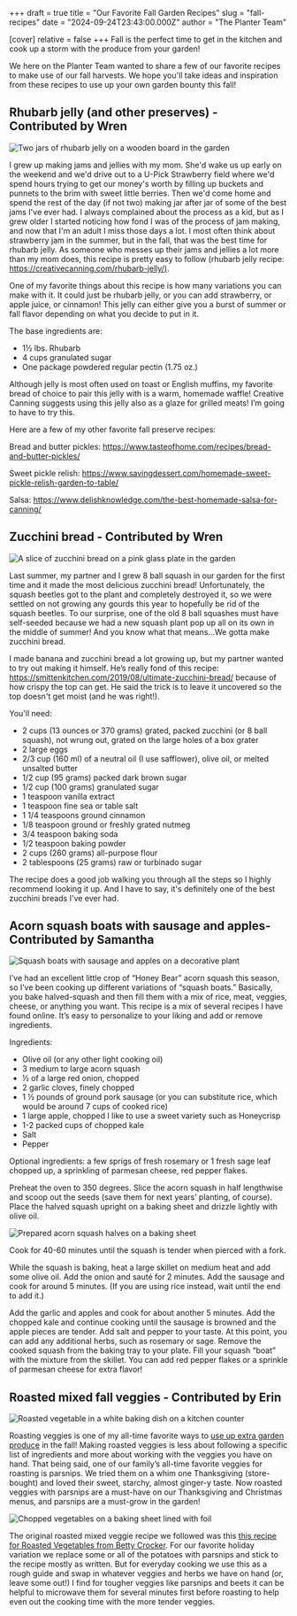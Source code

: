 +++
draft = true
title = "Our Favorite Fall Garden Recipes"
slug = "fall-recipes"
date = "2024-09-24T23:43:00.000Z"
author = "The Planter Team"

[cover]
relative = false
+++
Fall is the perfect time to get in the kitchen and cook up a storm with the produce from your garden! 

We here on the Planter Team wanted to share a few of our favorite recipes to make use of our fall harvests. We hope you'll take ideas and inspiration from these recipes to use up your own garden bounty this fall!

## Rhubarb jelly (and other preserves) - Contributed by Wren



![Two jars of rhubarb jelly on a wooden board in the garden](https://ucarecdn.com/6fb1a32a-7279-4079-a431-99315b9c42ab/Rhubarb-jelly_Planter.jpg)

I grew up making jams and jellies with my mom. She'd wake us up early on the weekend and we'd drive out to a U-Pick Strawberry field where we'd spend hours trying to get our money's worth by filling up buckets and punnets to the brim with sweet little berries. Then we'd come home and spend the rest of the day (if not two) making jar after jar of some of the best jams I've ever had. I always complained about the process as a kid, but as I grew older I started noticing how fond I was of the process of jam making, and now that I'm an adult I miss those days a lot. I most often think about strawberry jam in the summer, but in the fall, that was the best time for rhubarb jelly. As someone who messes up their jams and jellies a lot more than my mom does, this recipe is pretty easy to follow (rhubarb jelly recipe: [https://creativecanning.com/rhubarb-jelly/)](https://creativecanning.com/rhubarb-jelly/).

One of my favorite things about this recipe is how many variations you can make with it. It could just be rhubarb jelly, or you can add strawberry, or apple juice, or cinnamon! This jelly can either give you a burst of summer or fall flavor depending on what you decide to put in it.

The base ingredients are:

* 1½ lbs. Rhubarb
* 4 cups granulated sugar
* One package powdered regular pectin (1.75 oz.)

Although jelly is most often used on toast or English muffins, my favorite bread of choice to pair this jelly with is a warm, homemade waffle! Creative Canning suggests using this jelly also as a glaze for grilled meats! I’m going to have to try this.

Here are a few of my other favorite fall preserve recipes:

Bread and butter pickles: <https://www.tasteofhome.com/recipes/bread-and-butter-pickles/>

Sweet pickle relish: <https://www.savingdessert.com/homemade-sweet-pickle-relish-garden-to-table/>

Salsa: <https://www.delishknowledge.com/the-best-homemade-salsa-for-canning/>

## Zucchini bread - Contributed by Wren

![A slice of zucchini bread on a pink glass plate in the garden](https://ucarecdn.com/d92e3c2e-26e1-4fd6-b054-861eb371f71a/Zucchini-bread_Planter.jpg)

Last summer, my partner and I grew 8 ball squash in our garden for the first time and it made the most delicious zucchini bread! Unfortunately, the squash beetles got to the plant and completely destroyed it, so we were settled on not growing any gourds this year to hopefully be rid of the squash beetles. To our surprise, one of the old 8 ball squashes must have self-seeded because we had a new squash plant pop up all on its own in the middle of summer! And you know what that means...We gotta make zucchini bread.

I made banana and zucchini bread a lot growing up, but my partner wanted to try out making it himself. He’s really fond of this recipe: <https://smittenkitchen.com/2019/08/ultimate-zucchini-bread/> because of how crispy the top can get. He said the trick is to leave it uncovered so the top doesn't get moist (and he was right!).

You'll need:

* 2 cups (13 ounces or 370 grams) grated, packed zucchini (or 8 ball squash), not wrung out, grated on the large holes of a box grater
* 2 large eggs
* 2/3 cup (160 ml) of a neutral oil (I use safflower), olive oil, or melted unsalted butter
* 1/2 cup (95 grams) packed dark brown sugar
* 1/2 cup (100 grams) granulated sugar
* 1 teaspoon vanilla extract
* 1 teaspoon fine sea or table salt
* 1 1/4 teaspoons ground cinnamon
* 1/8 teaspoon ground or freshly grated nutmeg
* 3/4 teaspoon baking soda
* 1/2 teaspoon baking powder
* 2 cups (260 grams) all-purpose flour
* 2 tablespoons (25 grams) raw or turbinado sugar

The recipe does a good job walking you through all the steps so I highly recommend looking it up. And I have to say, it's definitely one of the best zucchini breads I've ever had.

## Acorn squash boats with sausage and apples- Contributed by Samantha

![Squash boats with sausage and apples on a decorative plant](https://ucarecdn.com/2b15e2ae-5e72-47e6-9666-a44dbd66cf49/Squash-with-sausage_Planter.jpg)

I’ve had an excellent little crop of “Honey Bear” acorn squash this season, so I’ve been cooking up different variations of “squash boats.”  Basically, you bake halved-squash and then fill them with a mix of rice, meat, veggies, cheese, or anything you want. This recipe is a mix of several recipes I have found online. It’s easy to personalize to your liking and add or remove ingredients.   

Ingredients:

* Olive oil (or any other light cooking oil)
* 3 medium to large acorn squash
* ½ of a large red onion, chopped
* 2 garlic cloves, finely chopped
* 1 ½ pounds of ground pork sausage (or you can substitute rice, which would be around 7 cups of cooked rice)
* 1 large apple, chopped  I like to use a sweet variety such as Honeycrisp
* 1-2 packed cups of chopped kale
* Salt 
* Pepper

Optional ingredients: a few sprigs of fresh rosemary or 1 fresh sage leaf chopped up,  a sprinkling of parmesan cheese, red pepper flakes.

Preheat the oven to 350 degrees. Slice the acorn squash in half lengthwise and scoop out the seeds (save them for next years’ planting, of course). Place the halved squash upright on a baking sheet and drizzle lightly with olive oil.

![Prepared acorn squash halves on a baking sheet](https://ucarecdn.com/fec3e3e3-52b0-4434-9dff-1afb2b2634a1/Prepped-squash_Planter.jpg)

Cook for 40-60 minutes until the squash is tender when pierced with a fork. 

While the squash is baking, heat a large skillet on medium heat and add some olive oil. Add the onion and sauté for 2 minutes. Add the sausage and cook for around 5 minutes. (If you are using rice instead, wait until the end to add it.) 

Add the garlic and apples and cook for about another 5 minutes. Add the chopped kale and continue cooking until the sausage is browned and the apple pieces are tender. Add salt and pepper to your taste. At this point, you can add any additional herbs, such as rosemary or sage. Remove the cooked squash from the baking tray to your plate. Fill your squash “boat” with the mixture from the skillet. You can add red pepper flakes or a sprinkle of parmesan cheese for extra flavor! 

## Roasted mixed fall veggies - Contributed by Erin

![Roasted vegetable in a white baking dish on a kitchen counter](https://ucarecdn.com/e6ac22c4-1365-4c9e-9b35-4d2477679762/Roasted-veggies_Planter.jpg)

Roasting veggies is one of my all-time favorite ways to [use up extra garden produce](https://blog.planter.garden/posts/use-up-the-harvest/) in the fall! Making roasted veggies is less about following a specific list of ingredients and more about working with the veggies you have on hand. That being said, one of our family’s all-time favorite veggies for roasting is parsnips. We tried them on a whim one Thanksgiving (store-bought) and loved their sweet, starchy, almost ginger-y taste. Now roasted veggies with parsnips are a must-have on our Thanksgiving and Christmas menus, and parsnips are a must-grow in the garden!

![Chopped vegetables on a baking sheet lined with foil](https://ucarecdn.com/0462f932-e413-4183-a73d-795858a70e31/Prepped-veggies_Planter.jpg)

The original roasted mixed veggie recipe we followed was this [this recipe for Roasted Vegetables from Betty Crocker](https://www.bettycrocker.com/recipes/roasted-vegetables/cd358983-3475-4ab5-89f4-82c90bb4e477). For our favorite holiday variation we replace some or all of the potatoes with parsnips and stick to the recipe mostly as written. But for everyday cooking we use this as a rough guide and swap in whatever veggies and herbs we have on hand (or, leave some out!) I find for tougher veggies like parsnips and beets it can be helpful to microwave them for several minutes first before roasting to help even out the cooking time with the more tender veggies.
